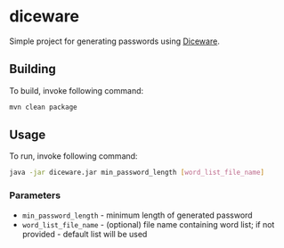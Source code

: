# diceware
Simple project for generating passwords using [Diceware](http://world.std.com/~reinhold/diceware.html).

## Building
To build, invoke following command:
```bash
mvn clean package
```

## Usage
To run, invoke following command:
```bash
java -jar diceware.jar min_password_length [word_list_file_name]
```

### Parameters
* `min_password_length` - minimum length of generated password
* `word_list_file_name` - (optional) file name containing word list; if not provided - default list will be used

